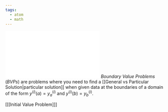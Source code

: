 ```yaml
---
tags:
  - atom
  - math
---
```

![500|center](bvp-eg.excalidraw.md)
*Boundary Value Problems* (*BVPs*) are problems where you need to find a [[General vs Particular Solution|particular solution]] when given data at the boundaries of a domain of the form $y^{(i)}(a) = y_{a}^{(i)}$ and $y^{(i)}(b) = y_{b}^{(i)}$.

\[[[Initial Value Problem]]\]